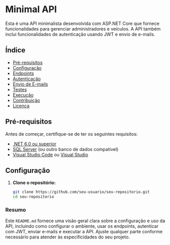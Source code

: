 # Minimal API

Esta é uma API minimalista desenvolvida com ASP.NET Core que fornece funcionalidades para gerenciar administradores e veículos. A API também inclui funcionalidades de autenticação usando JWT e envio de e-mails.

## Índice

- [Pré-requisitos](#pré-requisitos)
- [Configuração](#configuração)
- [Endpoints](#endpoints)
- [Autenticação](#autenticação)
- [Envio de E-mails](#envio-de-e-mails)
- [Testes](#testes)
- [Execução](#execução)
- [Contribuição](#contribuição)
- [Licença](#licença)

## Pré-requisitos

Antes de começar, certifique-se de ter os seguintes requisitos:

- [.NET 6.0 ou superior](https://dotnet.microsoft.com/download)
- [SQL Server](https://www.microsoft.com/en-us/sql-server/sql-server-downloads) (ou outro banco de dados compatível)
- [Visual Studio Code](https://code.visualstudio.com/) ou [Visual Studio](https://visualstudio.microsoft.com/)

## Configuração

1. **Clone o repositório:**

   ```bash
   git clone https://github.com/seu-usuario/seu-repositorio.git
   cd seu-repositorio

### Resumo

Este `README.md` fornece uma visão geral clara sobre a configuração e uso da API, incluindo como configurar o ambiente, usar os endpoints, 
autenticar com JWT, enviar e-mails e executar a API. Ajuste qualquer parte conforme necessário para atender às especificidades do seu projeto.
